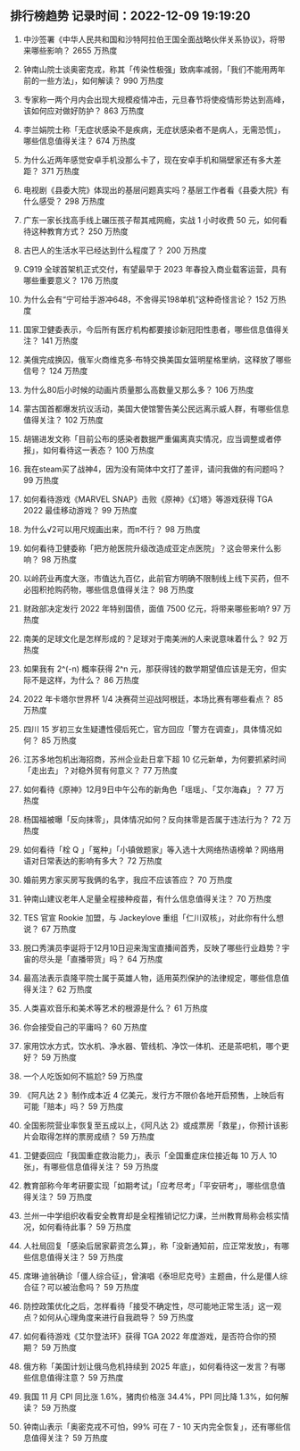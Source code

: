 
## 排行榜趋势 记录时间：2022-12-09 19:19:20
  
  1. 中沙签署《中华人民共和国和沙特阿拉伯王国全面战略伙伴关系协议》，将带来哪些影响？ 2655 万热度
    
  2. 钟南山院士谈奥密克戎，称其「传染性极强」致病率减弱，「我们不能用两年前的一些方法」，如何解读？ 990 万热度
    
  3. 专家称一两个月内会出现大规模疫情冲击，元旦春节将使疫情形势达到高峰，该如何应对做好防护？ 863 万热度
    
  4. 李兰娟院士称「无症状感染不是疾病，无症状感染者不是病人，无需恐慌」，哪些信息值得关注？ 674 万热度
    
  5. 为什么近两年感觉安卓手机没那么卡了，现在安卓手机和隔壁家还有多大差距？ 371 万热度
    
  6. 电视剧《县委大院》体现出的基层问题真实吗？基层工作者看《县委大院》有什么感受？ 298 万热度
    
  7. 广东一家长找高手线上碾压孩子帮其戒网瘾，实战 1 小时收费 50 元，如何看待这种教育方式？ 250 万热度
    
  8. 古巴人的生活水平已经达到什么程度了？ 200 万热度
    
  9. C919 全球首架机正式交付，有望最早于 2023 年春投入商业载客运营，具有哪些重要意义？ 176 万热度
    
  10. 为什么会有“宁可给手游冲648，不舍得买198单机”这种奇怪言论？ 152 万热度
    
  11. 国家卫健委表示，今后所有医疗机构都要接诊新冠阳性患者，哪些信息值得关注？ 141 万热度
    
  12. 美俄完成换囚，俄军火商维克多·布特交换美国女篮明星格里纳，这释放了哪些信号？ 124 万热度
    
  13. 为什么80后小时候的动画片质量那么高数量又那么多？ 106 万热度
    
  14. 蒙古国首都爆发抗议活动，美国大使馆警告美公民远离示威人群，有哪些信息值得关注？ 102 万热度
    
  15. 胡锡进发文称「目前公布的感染者数据严重偏离真实情况，应当调整或者停报」，如何看待这一表态？ 100 万热度
    
  16. 我在steam买了战神4，因为没有简体中文打了差评，请问我做的有问题吗？ 99 万热度
    
  17. 如何看待游戏《MARVEL SNAP》击败《原神》《幻塔》等游戏获得 TGA 2022 最佳移动游戏？ 99 万热度
    
  18. 为什么√2可以用尺规画出来，而π不行？ 98 万热度
    
  19. 如何看待卫健委称「把方舱医院升级改造成亚定点医院」？这会带来什么影响？ 98 万热度
    
  20. 以岭药业再度大涨，市值达九百亿，此前官方明确不限制线上线下买药，但不必囤积抢购药物，哪些信息值得关注？ 98 万热度
    
  21. 财政部决定发行 2022 年特别国债，面值 7500 亿元，将带来哪些影响? 97 万热度
    
  22. 南美的足球文化是怎样形成的？足球对于南美洲的人来说意味着什么？ 92 万热度
    
  23. 如果我有 2^(-n) 概率获得 2^n 元，那获得钱的数学期望值应该是无穷，但实际不是这样，为什么？ 86 万热度
    
  24. 2022 年卡塔尔世界杯 1/4 决赛荷兰迎战阿根廷，本场比赛有哪些看点？ 85 万热度
    
  25. 四川 15 岁初三女生疑遭性侵后死亡，官方回应「警方在调查」，具体情况如何？ 85 万热度
    
  26. 江苏多地包机出海招商，苏州企业赴日拿下超 10 亿元新单，为何要抓紧时间「走出去」？对稳外贸有何意义？ 77 万热度
    
  27. 如何看待《原神》12月9日中午公布的新角色「瑶瑶」、「艾尔海森」？ 77 万热度
    
  28. 杨国福被曝「反向抹零」，具体情况如何？反向抹零是否属于违法行为？ 72 万热度
    
  29. 如何看待「栓 Q 」「冤种」「小镇做题家」等入选十大网络热语榜单？网络用语对日常表达的影响有多大？ 72 万热度
    
  30. 婚前男方家买房写我俩的名字，我应不应该答应？ 70 万热度
    
  31. 钟南山建议老年人足量全程接种疫苗，有什么信息值得关注？ 70 万热度
    
  32. TES 官宣 Rookie 加盟，与 Jackeylove 重组「仁川双核」，对此你有什么想说？ 67 万热度
    
  33. 脱口秀演员李诞将于12月10日迎来淘宝直播间首秀，反映了哪些行业趋势？宇宙的尽头是「直播带货」吗？ 64 万热度
    
  34. 最高法表示袁隆平院士属于英雄人物，适用英烈保护的法律规定，哪些信息值得关注？ 62 万热度
    
  35. 人类喜欢音乐和美术等艺术的根源是什么？ 61 万热度
    
  36. 你会接受自己的平庸吗？ 60 万热度
    
  37. 家用饮水方式，饮水机、净水器、管线机、净饮一体机、还是茶吧机，哪个更好？ 59 万热度
    
  38. 一个人吃饭如何不尴尬? 59 万热度
    
  39. 《阿凡达 2 》制作成本近 4 亿美元，发行方不限价各地开启预售，上映后有可能「赔本」吗？ 59 万热度
    
  40. 全国影院营业率恢复至五成以上，《阿凡达 2》或成票房「救星」，你预计该影片会取得怎样的票房成绩？ 59 万热度
    
  41. 卫健委回应「我国重症救治能力」，表示「全国重症床位接近每 10 万人 10 张」，有哪些信息值得关注？ 59 万热度
    
  42. 教育部称今年考研要实现「如期考试」「应考尽考」「平安研考」，哪些信息值得关注？ 59 万热度
    
  43. 兰州一中学组织收看安全教育却是全程推销记忆力课，兰州教育局称会核实情况，如何看待此事？ 59 万热度
    
  44. 人社局回复「感染后居家薪资怎么算」，称「没新通知前，应正常发放」，有哪些信息值得关注？ 59 万热度
    
  45. 席琳·迪翁确诊「僵人综合征」，曾演唱《泰坦尼克号》主题曲，什么是僵人综合征？可以被治愈吗？ 59 万热度
    
  46. 防控政策优化之后，怎样看待「接受不确定性，尽可能地正常生活」这一观点？如何从心理角度来进行自我疏导？ 59 万热度
    
  47. 如何看待游戏《艾尔登法环》获得 TGA 2022 年度游戏，是否符合你的预期？ 59 万热度
    
  48. 俄方称「美国计划让俄乌危机持续到 2025 年底」，如何看待这一发言？有哪些信息值得注意？ 59 万热度
    
  49. 我国 11 月 CPI 同比涨 1.6%，猪肉价格涨 34.4%，PPI 同比降 1.3%，如何解读？ 59 万热度
    
  50. 钟南山表示「奥密克戎不可怕，99% 可在 7 - 10 天内完全恢复」，还有哪些信息值得关注？ 59 万热度
    